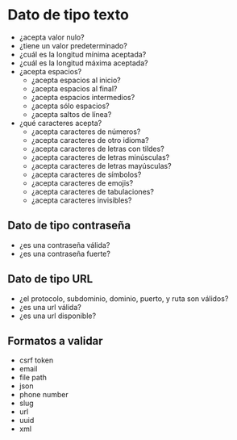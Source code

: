 # Dato de tipo texto

- ¿acepta valor nulo?
- ¿tiene un valor predeterminado?
- ¿cuál es la longitud mínima aceptada?
- ¿cuál es la longitud máxima aceptada?
- ¿acepta espacios?
    - ¿acepta espacios al inicio?
    - ¿acepta espacios al final?
    - ¿acepta espacios intermedios?
    - ¿acepta sólo espacios?
    - ¿acepta saltos de línea?
- ¿qué caracteres acepta?
    - ¿acepta caracteres de números?
    - ¿acepta caracteres de otro idioma?
    - ¿acepta caracteres de letras con tildes?
    - ¿acepta caracteres de letras minúsculas?
    - ¿acepta caracteres de letras mayúsculas?
    - ¿acepta caracteres de símbolos?
    - ¿acepta caracteres de emojis?
    - ¿acepta caracteres de tabulaciones?
    - ¿acepta caracteres invisibles?

## Dato de tipo contraseña

- ¿es una contraseña válida?
- ¿es una contraseña fuerte?

## Dato de tipo URL

- ¿el protocolo, subdominio, dominio, puerto, y ruta son válidos?
- ¿es una url válida?
- ¿es una url disponible?

## Formatos a validar

- csrf token
- email
- file path
- json
- phone number
- slug
- url
- uuid
- xml